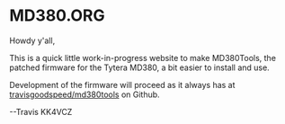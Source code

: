 
# MD380.ORG

Howdy y'all,

This is a quick little work-in-progress website to make MD380Tools,
the patched firmware for the Tytera MD380, a bit easier to install and
use.

Development of the firmware will proceed as it always has at
[travisgoodspeed/md380tools](http://github.com/travisgoodspeed/md380tools/)
on Github.

--Travis KK4VCZ


